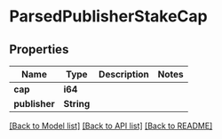 # ParsedPublisherStakeCap

## Properties

Name | Type | Description | Notes
------------ | ------------- | ------------- | -------------
**cap** | **i64** |  |
**publisher** | **String** |  |

[[Back to Model list]](../README.md#documentation-for-models) [[Back to API list]](../README.md#documentation-for-api-endpoints) [[Back to README]](../README.md)
